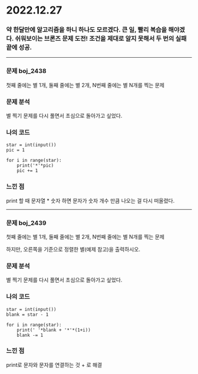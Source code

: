 # 2022.12.27

### 약 한달만에 알고리즘을 하니 하나도 모르겠다. 큰 일, 빨리 복습을 해야겠다. 쉬워보이는 브론즈 문제 도전! 조건을 제대로 알지 못해서 두 번의 실패 끝에 성공.

--- 

### 문제 boj_2438

첫째 줄에는 별 1개, 둘째 줄에는 별 2개, N번째 줄에는 별 N개를 찍는 문제

### 문제 분석

별 찍기 문제를 다시 풀면서 초심으로 돌아가고 싶었다.

### 나의 코드

```
star = int(input())
pic = 1

for i in range(star):
    print('*'*pic)
    pic += 1
```

### 느낀 점

print 할 때 문자열 * 숫자 하면 문자가 숫자 개수 만큼 나오는 걸 다시 떠올렸다.

---

### 문제 boj_2439

첫째 줄에는 별 1개, 둘째 줄에는 별 2개, N번째 줄에는 별 N개를 찍는 문제

하지만, 오른쪽을 기준으로 정렬한 별(예제 참고)을 출력하시오.

### 문제 분석

별 찍기 문제를 다시 풀면서 초심으로 돌아가고 싶었다.

### 나의 코드

```
star = int(input())
blank = star - 1

for i in range(star):
    print(' '*blank + '*'*(1+i))
    blank -= 1

```

### 느낀 점

print로 문자와 문자를 연결하는 것 + 로 해결